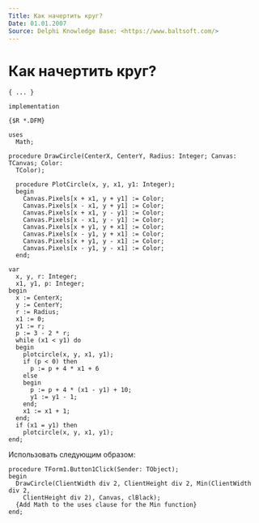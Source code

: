 ```yaml
---
Title: Как начертить круг?
Date: 01.01.2007
Source: Delphi Knowledge Base: <https://www.baltsoft.com/>
---
```



Как начертить круг?
===================

    { ... }
     
    implementation
     
    {$R *.DFM}
     
    uses
      Math;
     
    procedure DrawCircle(CenterX, CenterY, Radius: Integer; Canvas: TCanvas; Color:
      TColor);
     
      procedure PlotCircle(x, y, x1, y1: Integer);
      begin
        Canvas.Pixels[x + x1, y + y1] := Color;
        Canvas.Pixels[x - x1, y + y1] := Color;
        Canvas.Pixels[x + x1, y - y1] := Color;
        Canvas.Pixels[x - x1, y - y1] := Color;
        Canvas.Pixels[x + y1, y + x1] := Color;
        Canvas.Pixels[x - y1, y + x1] := Color;
        Canvas.Pixels[x + y1, y - x1] := Color;
        Canvas.Pixels[x - y1, y - x1] := Color;
      end;
     
    var
      x, y, r: Integer;
      x1, y1, p: Integer;
    begin
      x := CenterX;
      y := CenterY;
      r := Radius;
      x1 := 0;
      y1 := r;
      p := 3 - 2 * r;
      while (x1 < y1) do
      begin
        plotcircle(x, y, x1, y1);
        if (p < 0) then
          p := p + 4 * x1 + 6
        else
        begin
          p := p + 4 * (x1 - y1) + 10;
          y1 := y1 - 1;
        end;
        x1 := x1 + 1;
      end;
      if (x1 = y1) then
        plotcircle(x, y, x1, y1);
    end;

Использовать следующим образом:

    procedure TForm1.Button1Click(Sender: TObject);
    begin
      DrawCircle(ClientWidth div 2, ClientHeight div 2, Min(ClientWidth div 2,
        ClientHeight div 2), Canvas, clBlack);
      {Add Math to the uses clause for the Min function}
    end;

